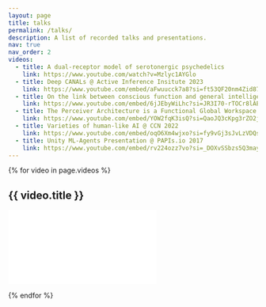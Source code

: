 ```yaml
---
layout: page
title: talks
permalink: /talks/
description: A list of recorded talks and presentations.
nav: true
nav_order: 2
videos:
  - title: A dual-receptor model of serotonergic psychedelics
    link: https://www.youtube.com/watch?v=Mzlyc1AYGlo
  - title: Deep CANALs @ Active Inference Insitute 2023
    link: https://www.youtube.com/embed/aFwuucck7a8?si=ft53QF20nm4Zid87
  - title: On the link between conscious function and general intelligence in humans and machines @ Consciousness Club Tokyo 2022
    link: https://www.youtube.com/embed/6jJEbyWiLhc?si=JR3I70-rTOCr8lAE
  - title: The Perceiver Architecture is a Functional Global Workspace @ CogSci 2022
    link: https://www.youtube.com/embed/YOW2fqK3isQ?si=QaoJQ3cKpg3rZO2j
  - title: Varieties of human-like AI @ CCN 2022
    link: https://www.youtube.com/embed/oqO6Xm4wjxo?si=fy9vGj3sJvLzVDQs
  - title: Unity ML-Agents Presentation @ PAPIs.io 2017
    link: https://www.youtube.com/embed/rv224ozz7vo?si=_DOXvSSbzs5Q3may
---
```


{% for video in page.videos %}
## {{ video.title }}

<div class="video-container">
  <iframe src="{{ video.link }}" title="{{ video.title }}" frameborder="0" allow="accelerometer; autoplay; clipboard-write; encrypted-media; gyroscope; picture-in-picture; web-share" allowfullscreen></iframe>
</div>

{% endfor %}
